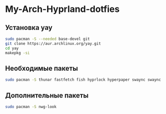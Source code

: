 # My-Arch-Hyprland-dotfies

## Установка yay
```bash
sudo pacman -S --needed base-devel git
git clone https://aur.archlinux.org/yay.git
cd yay
makepkg -si
```

## Необходимые пакеты

```bash
sudo pacman -S thunar fastfetch fish hyprlock hyperpaper swaync swaync wlogout
```

## Дополнительные пакеты
```bash
sudo pacman -S nwg-look
```
